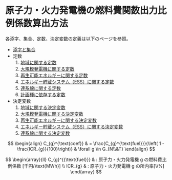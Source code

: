 # 原子力・火力発電機の燃料費関数出力比例係数算出方法

各添字、集合、定数、決定変数の定義は以下のページを参照。
- [添字と集合](../03_set_and_index.md)
- 定数
  1. [地域に関する定数](../04_parameter/01_area.md)
  2. [大規模発電機に関する定数](../04_parameter/02_generator.md)
  3. [再生可能エネルギーに関する定数](../04_parameter/03_re.md)
  4. [エネルギー貯蔵システム（ESS）に関する定数](../04_parameter/04_ess.md)
  5. [連系線に関する定数](../04_parameter/05_tie.md)
  6. [計画種に依存する定数](../04_parameter/06_depend_on_scheduling_kind.md)
- 決定変数
  1. [地域に関する決定変数](../05_variable/01_area.md)
  2. [大規模発電機に関する決定変数](../05_variable/02_geneation.md)
  3. [再生可能エネルギーに関する決定変数](../05_variable/03_re.md)
  4. [エネルギー貯蔵システム（ESS）に関する決定変数](../05_variable/04_ess.md)
  5. [連系線に関する決定変数](../05_variable/05_tie.md)



$$
\begin{align}
   C_{g}^{\text{coef}}
    & = \frac{C_{g}^{\text{fuel}}}{\left( 1 - \frac{ICR_{g}}{100}\right)}
    & \forall g \in G_{N\\&T}
\end{align}
$$

$$
\begin{array}{ll}
      C_{g}^{{\text{fuel}}}
       & : 原子力・火力発電機 g の燃料費比例係数 [千円/\text{MWh}]
      \\
      ICR_{g}
       & : 原子力・火力発電機 g の所内率[\\%]
\end{array}
$$
